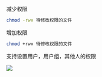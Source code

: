 减少权限

```bash
chmod -rwx 待修改权限的文件
```

增加权限

```bash
chmod +rwx 待修改权限的文件
```

支持设置用户，用户组，其他人的权限

![](http://cross-device.oss-cn-shanghai.aliyuncs.com/1646570667_image.png)
